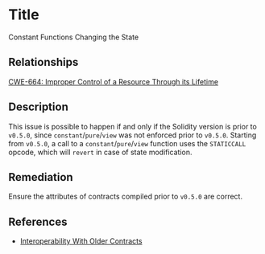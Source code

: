 # Title 
Constant Functions Changing the State

## Relationships 
[CWE-664: Improper Control of a Resource Through its Lifetime](https://cwe.mitre.org/data/definitions/664.html)

## Description 
This issue is possible to happen if and only if the Solidity version is prior to `v0.5.0`, since `constant`/`pure`/`view` was not enforced prior to `v0.5.0`. Starting from `v0.5.0`, a call to a `constant`/`pure`/`view` function uses the `STATICCALL` opcode, which will `revert` in case of state modification.

## Remediation
Ensure the attributes of contracts compiled prior to `v0.5.0` are correct.

## References 
* [Interoperability With Older Contracts](https://docs.soliditylang.org/en/develop/050-breaking-changes.html#interoperability-with-older-contracts)

